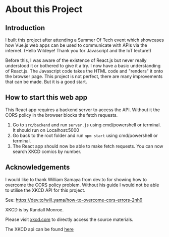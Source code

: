 # About this Project

## Introduction
I built this project after attending a Summer Of Tech event which showcases how Vue.js web apps can be used to communicate with APIs via the internet.
(Hello Wildeye! Thank you for Javascript and the IoT lecture!)

Before this, I was aware of the existence of React.js but never really understood it or bothered to give it a try.
I now have a basic understanding of React.js. The Javascript code takes the HTML code and "renders" it onto the browser page.
This project is not perfect, there are many improvements that can be made. But it is a good start.


## How to start this web app
This React app requires a backend server to access the API. Without it the CORS policy in the browser blocks the fetch requests.

1. Go to ``src/backend`` and run ``server.js`` using cmd/powershell or terminal. It should run on Localhost:5000
2. Go back to the root folder and run ``npm start`` using cmd/powershell or terminal.
3. The React app should now be able to make fetch requests. You can now search XKCD comics by number.


## Acknowledgements
I would like to thank William Samaya from dev.to for showing how to overcome the CORS policy problem.
Without his guide I would not be able to utilise the XKCD API for this project.

See: https://dev.to/will_yama/how-to-overcome-cors-errors-2nh9 


XKCD is by Randall Monroe.

Please visit [xkcd.com](https://xkcd.com) to directly access the source materials.

The XKCD api can be found [here](https://xkcd.com/json.html)
